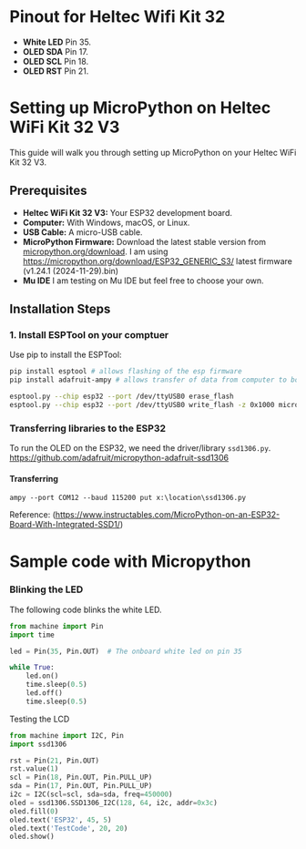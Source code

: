 # Pinout for Heltec Wifi Kit 32 
* **White LED** Pin 35.
* **OLED SDA** Pin 17.
* **OLED SCL** Pin 18.
* **OLED RST** Pin 21.

# Setting up MicroPython on Heltec WiFi Kit 32 V3

This guide will walk you through setting up MicroPython on your Heltec WiFi Kit 32 V3.

## Prerequisites

* **Heltec WiFi Kit 32 V3:** Your ESP32 development board.
* **Computer:**  With Windows, macOS, or Linux.
* **USB Cable:** A micro-USB cable.
* **MicroPython Firmware:** Download the latest stable version from [micropython.org/download](micropython.org/download). I am using https://micropython.org/download/ESP32_GENERIC_S3/ latest firmware (v1.24.1 (2024-11-29).bin)
* **Mu IDE** I am testing on Mu IDE but feel free to choose your own.

## Installation Steps

### 1. Install ESPTool on your comptuer

Use pip to install the ESPTool:

```bash
pip install esptool # allows flashing of the esp firmware
pip install adafruit-ampy # allows transfer of data from computer to board

esptool.py --chip esp32 --port /dev/ttyUSB0 erase_flash
esptool.py --chip esp32 --port /dev/ttyUSB0 write_flash -z 0x1000 micropython-esp32-xxxx.bin

```

### Transferring libraries to the ESP32
To run the OLED on the ESP32, we need the driver/library `ssd1306.py`. 
https://github.com/adafruit/micropython-adafruit-ssd1306
#### Transferring 
```ampy --port COM12 --baud 115200 put x:\location\ssd1306.py```

Reference: (https://www.instructables.com/MicroPython-on-an-ESP32-Board-With-Integrated-SSD1/)


# Sample code with Micropython

### Blinking the LED
The following code blinks the white LED.

``` python
from machine import Pin
import time

led = Pin(35, Pin.OUT)  # The onboard white led on pin 35

while True:
    led.on()
    time.sleep(0.5)
    led.off()
    time.sleep(0.5)
```

Testing the LCD 
``` python
from machine import I2C, Pin
import ssd1306

rst = Pin(21, Pin.OUT)
rst.value(1)
scl = Pin(18, Pin.OUT, Pin.PULL_UP)
sda = Pin(17, Pin.OUT, Pin.PULL_UP)
i2c = I2C(scl=scl, sda=sda, freq=450000)
oled = ssd1306.SSD1306_I2C(128, 64, i2c, addr=0x3c)
oled.fill(0)
oled.text('ESP32', 45, 5)
oled.text('TestCode', 20, 20)
oled.show()
```
